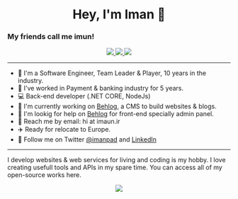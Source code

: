 <h1 align="center">Hey, I'm Iman 👋</h1>
<h3>My friends call me imun!</h3>
<p align="center"> 
 <a href="https://twitter.com/intent/follow?screen_name=imanpad" alt="Follow me on Twitter">
   <img src="https://img.shields.io/twitter/url?label=Twitter&style=social&url=https%3A%2F%2Ftwitter.com%2Fimanpad" />
 </a>
 <a href="https://www.linkedin.com/in/inemati/" alt="Connect via LinkedIn">
   <img src="https://img.shields.io/badge/-LinkedIn-0072b1?style=flat&logo=Linkedin&logoColor=white" />
 </a>
 <a href="https://t.me/imuan" alt="Contact on Telegram">
   <img src="https://img.shields.io/badge/-@imuan-0072b1?style=social&logo=Telegram&logoColor=white" />
 </a>
</p>

---
- 💎 I'm a Software Engineer, Team Leader & Player, 10 years in the industry.
- 🏦 I've worked in Payment & banking industry for 5 years.
- 💻 Back-end developer (.NET CORE, NodeJs)
- 🔭 I'm currently working on [Behlog](https://github.com/imaun/behlog), a CMS to build websites & blogs.
- 🤔 I'm lookig for help on [Behlog](https://github.com/imaun/behlog) for front-end specially admin panel.
- 📧 Reach me by email: hi at imaun.ir
- ✈️ Ready for relocate to Europe.
- 🔗 Follow me on Twitter [@imanpad](https://twitter.com/intent/follow?screen_name=imanpad) and [LinkedIn](https://www.linkedin.com/in/inemati)
---
I develop websites & web services for living and coding is my hobby. 
I love creating usefull tools and APIs in my spare time. You can access all of my open-source works here.

<p align="center">
  <img src="https://github-readme-stats.vercel.app/api?username=imaun&show_icons=true&count_private=true&include_all_commits=true" />
</p>

